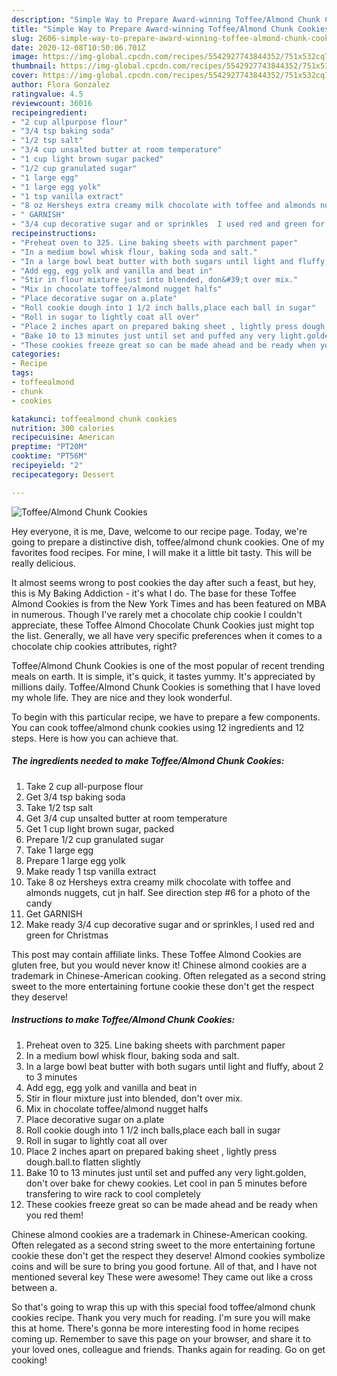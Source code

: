 ```yaml
---
description: "Simple Way to Prepare Award-winning Toffee/Almond Chunk Cookies"
title: "Simple Way to Prepare Award-winning Toffee/Almond Chunk Cookies"
slug: 2606-simple-way-to-prepare-award-winning-toffee-almond-chunk-cookies
date: 2020-12-08T10:50:06.701Z
image: https://img-global.cpcdn.com/recipes/5542927743844352/751x532cq70/toffeealmond-chunk-cookies-recipe-main-photo.jpg
thumbnail: https://img-global.cpcdn.com/recipes/5542927743844352/751x532cq70/toffeealmond-chunk-cookies-recipe-main-photo.jpg
cover: https://img-global.cpcdn.com/recipes/5542927743844352/751x532cq70/toffeealmond-chunk-cookies-recipe-main-photo.jpg
author: Flora Gonzalez
ratingvalue: 4.5
reviewcount: 36016
recipeingredient:
- "2 cup allpurpose flour"
- "3/4 tsp baking soda"
- "1/2 tsp salt"
- "3/4 cup unsalted butter at room temperature"
- "1 cup light brown sugar packed"
- "1/2 cup granulated sugar"
- "1 large egg"
- "1 large egg yolk"
- "1 tsp vanilla extract"
- "8 oz Hersheys extra creamy milk chocolate with toffee and almonds nuggets  cut jn half  See direction step 6 for a photo of the candy"
- " GARNISH"
- "3/4 cup decorative sugar and or sprinkles  I used red and green for Christmas"
recipeinstructions:
- "Preheat oven to 325. Line baking sheets with parchment paper"
- "In a medium bowl whisk flour, baking soda and salt."
- "In a large bowl beat butter with both sugars until light and fluffy, about 2 to 3 minutes"
- "Add egg, egg yolk and vanilla and beat in"
- "Stir in flour mixture just into blended, don&#39;t over mix."
- "Mix in chocolate toffee/almond nugget halfs"
- "Place decorative sugar on a.plate"
- "Roll cookie dough into 1 1/2 inch balls,place each ball in sugar"
- "Roll in sugar to lightly coat all over"
- "Place 2 inches apart on prepared baking sheet , lightly press dough.ball.to flatten slightly"
- "Bake 10 to 13 minutes just until set and puffed any very light.golden, don&#39;t over bake for chewy cookies. Let cool in pan 5 minutes before transfering to wire rack to cool completely"
- "These cookies freeze great so can be made ahead and be ready when you red them!"
categories:
- Recipe
tags:
- toffeealmond
- chunk
- cookies

katakunci: toffeealmond chunk cookies 
nutrition: 300 calories
recipecuisine: American
preptime: "PT20M"
cooktime: "PT56M"
recipeyield: "2"
recipecategory: Dessert

---
```



![Toffee/Almond Chunk Cookies](https://img-global.cpcdn.com/recipes/5542927743844352/751x532cq70/toffeealmond-chunk-cookies-recipe-main-photo.jpg)

Hey everyone, it is me, Dave, welcome to our recipe page. Today, we're going to prepare a distinctive dish, toffee/almond chunk cookies. One of my favorites food recipes. For mine, I will make it a little bit tasty. This will be really delicious.

It almost seems wrong to post cookies the day after such a feast, but hey, this is My Baking Addiction - it&#39;s what I do. The base for these Toffee Almond Cookies is from the New York Times and has been featured on MBA in numerous. Though I&#39;ve rarely met a chocolate chip cookie I couldn&#39;t appreciate, these Toffee Almond Chocolate Chunk Cookies just might top the list. Generally, we all have very specific preferences when it comes to a chocolate chip cookies attributes, right?

Toffee/Almond Chunk Cookies is one of the most popular of recent trending meals on earth. It is simple, it's quick, it tastes yummy. It's appreciated by millions daily. Toffee/Almond Chunk Cookies is something that I have loved my whole life. They are nice and they look wonderful.


To begin with this particular recipe, we have to prepare a few components. You can cook toffee/almond chunk cookies using 12 ingredients and 12 steps. Here is how you can achieve that.

<!--inarticleads1-->

##### The ingredients needed to make Toffee/Almond Chunk Cookies:

1. Take 2 cup all-purpose flour
1. Get 3/4 tsp baking soda
1. Take 1/2 tsp salt
1. Get 3/4 cup unsalted butter at room temperature
1. Get 1 cup light brown sugar, packed
1. Prepare 1/2 cup granulated sugar
1. Take 1 large egg
1. Prepare 1 large egg yolk
1. Make ready 1 tsp vanilla extract
1. Take 8 oz Hersheys extra creamy milk chocolate with toffee and almonds nuggets,  cut jn half.  See direction step #6 for a photo of the candy
1. Get  GARNISH
1. Make ready 3/4 cup decorative sugar and or sprinkles,  I used red and green for Christmas


This post may contain affiliate links. These Toffee Almond Cookies are gluten free, but you would never know it! Chinese almond cookies are a trademark in Chinese-American cooking. Often relegated as a second string sweet to the more entertaining fortune cookie these don&#39;t get the respect they deserve! 

<!--inarticleads2-->

##### Instructions to make Toffee/Almond Chunk Cookies:

1. Preheat oven to 325. Line baking sheets with parchment paper
1. In a medium bowl whisk flour, baking soda and salt.
1. In a large bowl beat butter with both sugars until light and fluffy, about 2 to 3 minutes
1. Add egg, egg yolk and vanilla and beat in
1. Stir in flour mixture just into blended, don&#39;t over mix.
1. Mix in chocolate toffee/almond nugget halfs
1. Place decorative sugar on a.plate
1. Roll cookie dough into 1 1/2 inch balls,place each ball in sugar
1. Roll in sugar to lightly coat all over
1. Place 2 inches apart on prepared baking sheet , lightly press dough.ball.to flatten slightly
1. Bake 10 to 13 minutes just until set and puffed any very light.golden, don&#39;t over bake for chewy cookies. Let cool in pan 5 minutes before transfering to wire rack to cool completely
1. These cookies freeze great so can be made ahead and be ready when you red them!


Chinese almond cookies are a trademark in Chinese-American cooking. Often relegated as a second string sweet to the more entertaining fortune cookie these don&#39;t get the respect they deserve! Almond cookies symbolize coins and will be sure to bring you good fortune. All of that, and I have not mentioned several key These were awesome! They came out like a cross between a. 

So that's going to wrap this up with this special food toffee/almond chunk cookies recipe. Thank you very much for reading. I'm sure you will make this at home. There's gonna be more interesting food in home recipes coming up. Remember to save this page on your browser, and share it to your loved ones, colleague and friends. Thanks again for reading. Go on get cooking!
